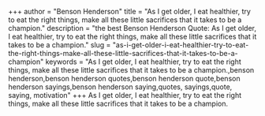 +++
author = "Benson Henderson"
title = "As I get older, I eat healthier, try to eat the right things, make all these little sacrifices that it takes to be a champion."
description = "the best Benson Henderson Quote: As I get older, I eat healthier, try to eat the right things, make all these little sacrifices that it takes to be a champion."
slug = "as-i-get-older-i-eat-healthier-try-to-eat-the-right-things-make-all-these-little-sacrifices-that-it-takes-to-be-a-champion"
keywords = "As I get older, I eat healthier, try to eat the right things, make all these little sacrifices that it takes to be a champion.,benson henderson,benson henderson quotes,benson henderson quote,benson henderson sayings,benson henderson saying,quotes, sayings,quote, saying, motivation"
+++
As I get older, I eat healthier, try to eat the right things, make all these little sacrifices that it takes to be a champion.

